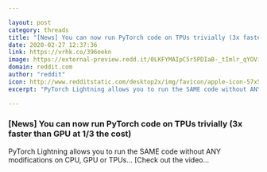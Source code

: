 ```yaml
---

layout: post
category: threads
title: "[News] You can now run PyTorch code on TPUs trivially (3x faster than GPU at 1/3 the cost)"
date: 2020-02-27 12:37:36
link: https://vrhk.co/396oekn
image: https://external-preview.redd.it/0LKFYMAIpC5r5PDIaB-_tImlr_qYOViZ4OOibaz1uyc.jpg?width=140&height=73.2984293194&auto=webp&crop=140:73.2984293194,smart&s=251fff86565dc8a2aec61c393def18485118e833
domain: reddit.com
author: "reddit"
icon: http://www.redditstatic.com/desktop2x/img/favicon/apple-icon-57x57.png
excerpt: "PyTorch Lightning allows you to run the SAME code without ANY modifications on CPU, GPU or TPUs... [Check out the video..."

---
```


### [News] You can now run PyTorch code on TPUs trivially (3x faster than GPU at 1/3 the cost)

PyTorch Lightning allows you to run the SAME code without ANY modifications on CPU, GPU or TPUs... [Check out the video...